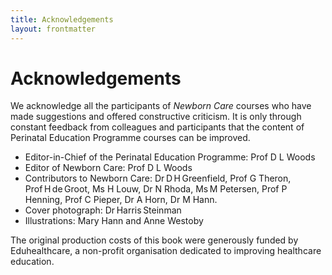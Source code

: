 ```yaml
---
title: Acknowledgements
layout: frontmatter
---
```


# Acknowledgements

We acknowledge all the participants of *Newborn Care* courses who have made suggestions and offered constructive criticism. It is only through constant feedback from colleagues and participants that the content of Perinatal Education Programme courses can be improved.

*	Editor-in-Chief of the Perinatal Education Programme: Prof D L Woods
*	Editor of Newborn Care: Prof D L Woods
*	Contributors to Newborn Care: Dr D H Greenfield, Prof G Theron, Prof H de Groot, Ms H Louw, Dr N Rhoda, Ms M Petersen, Prof P Henning, Prof C Pieper, Dr A Horn, Dr M Hann.
*	Cover photograph: Dr Harris Steinman
*	Illustrations: Mary Hann and Anne Westoby

The original production costs of this book were generously funded by Eduhealthcare, a non-profit organisation dedicated to improving healthcare education.
